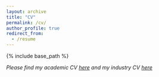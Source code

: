 ```yaml
---
layout: archive
title: "CV"
permalink: /cv/
author_profile: true
redirect_from:
  - /resume
---
```


{% include base_path %}

*Please find my academic CV [here](/images/CV_Aminjafari_20240221_noRef.pdf) and my industry CV [here](/images/CV_Aminjafari_Industry_20240225.pdf)*

